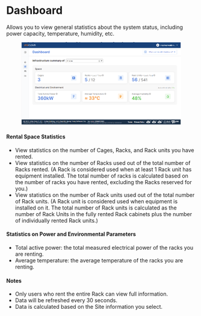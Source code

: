 # Dashboard

Allows you to view general statistics about the system status, including power capacity, temperature, humidity, etc.

<figure><img src="../.gitbook/assets/image (3).png" alt=""><figcaption></figcaption></figure>

#### Rental Space Statistics

* View statistics on the number of Cages, Racks, and Rack units you have rented.
* View statistics on the number of Racks used out of the total number of Racks rented. (A Rack is considered used when at least 1 Rack unit has equipment installed. The total number of racks is calculated based on the number of racks you have rented, excluding the Racks reserved for you.)
* View statistics on the number of Rack units used out of the total number of Rack units. (A Rack unit is considered used when equipment is installed on it. The total number of Rack units is calculated as the number of Rack Units in the fully rented Rack cabinets plus the number of individually rented Rack units.)

#### Statistics on Power and Environmental Parameters

* Total active power: the total measured electrical power of the racks you are renting.
* Average temperature: the average temperature of the racks you are renting.

#### Notes

* Only users who rent the entire Rack can view full information.
* Data will be refreshed every 30 seconds.
* Data is calculated based on the Site information you select.
